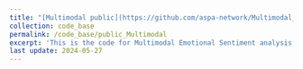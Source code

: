 ```yaml
---
title: "[Multimodal public](https://github.com/aspa-network/Multimodal_Disentanglement)"
collection: code_base
permalink: /code_base/public_Multimodal
excerpt: 'This is the code for Multimodal Emotional Sentiment analysis.'
last update: 2024-05-27
---
```

